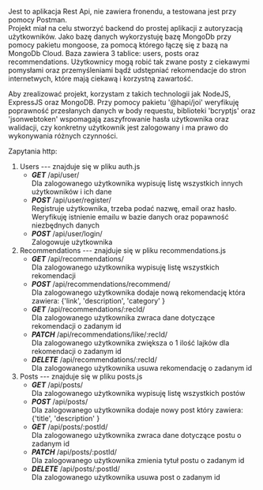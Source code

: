 Jest to aplikacja Rest Api, nie zawiera fronendu, a testowana jest przy pomocy Postman.\
Projekt miał na celu stworzyć backend do prostej aplikacji z autoryzacją użytkowników. Jako bazę danych wykorzystuję bazę MongoDb przy pomocy pakietu mongoose, za pomocą którego łączę się z bazą na MongoDb Cloud. Baza zawiera 3 tablice: users, posts oraz recommendations. Użytkownicy mogą robić tak zwane posty z ciekawymi pomysłami oraz przemyśleniami bądź udstępniać rekomendacje do stron internetwych, które mają ciekawą i korzystną zawartość.

Aby zrealizować projekt, korzystam z takich technologii jak NodeJS, ExpressJS oraz MongoDB. Przy pomocy pakietu '@hapi/joi' weryfikuję poprawność przesłanych danych w body requestu, biblioteki 'bcryptjs' oraz 'jsonwebtoken' wspomagają zaszyfrowanie hasła użytkownika oraz walidacji, czy konkretny użytkownik jest zalogowany i ma prawo do wykonywania różnych czynności. 

Zapytania http: 
1. Users --- znajduje się w pliku auth.js 
    - ***GET*** /api/user/ \
    Dla zalogowanego użytkownika wypisuję listę wszystkich innych użytkowników i ich dane 
    - ***POST*** /api/user/register/ \
    Registruje użytkownika, trzeba podać nazwę, email oraz hasło. Weryfikuję istnienie emailu w bazie danych oraz popawność niezbędnych danych 
    - ***POST*** /api/user/login/ \
    Zalogowuje użytkownika 
2. Recommendations --- znajduje się w pliku recommendations.js 
    - ***GET*** /api/recommendations/ \
    Dla zalogowanego użytkownika wypisuję listę wszystkich rekomendacji 
    - ***POST*** /api/recommendations/recommend/ \
    Dla zalogowanego użytkownika dodaje nową rekomendację która zawiera: {'link', 'description', 'category' } 
    - ***GET*** /api/recommendations/:recId/ \
    Dla zalogowanego użytkownika zwraca dane dotyczące rekomendacji o zadanym id 
    - ***PATCH*** /api/recommendations/like/:recId/ \
    Dla zalogowanego użytkownika zwiększa o 1 ilość lajków dla rekomendacji o zadanym id 
    - ***DELETE*** /api/recommendations/:recId/ \
    Dla zalogowanego użytkownika usuwa rekomendację o zadanym id 
3. Posts --- znajduje się w pliku posts.js 
    - ***GET*** /api/posts/ \
    Dla zalogowanego użytkownika wypisuję listę wszystkich postów 
    - ***POST*** /api/posts/ \
    Dla zalogowanego użytkownika dodaje nowy post który zawiera: {'title', 'description' } 
    - ***GET*** /api/posts/:postId/ \
    Dla zalogowanego użytkownika zwraca dane dotyczące postu o zadanym id 
    - ***PATCH*** /api/posts/:postId/ \
    Dla zalogowanego użytkownika zmienia tytuł postu o zadanym id 
    - ***DELETE*** /api/posts/:postId/ \
    Dla zalogowanego użytkownika usuwa post o zadanym id 

